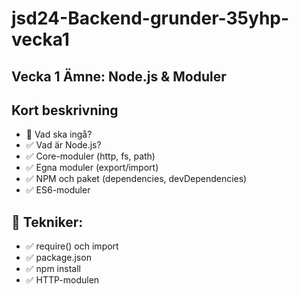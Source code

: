 # jsd24-Backend-grunder-35yhp-vecka1
## Vecka 1 Ämne: Node.js &amp; Moduler

## Kort beskrivning
* 📌 Vad ska ingå?
* ✅ Vad är Node.js?
* ✅ Core-moduler (http, fs, path)
* ✅ Egna moduler (export/import)
* ✅ NPM och paket (dependencies, devDependencies)
* ✅ ES6-moduler

## 📌 Tekniker:
* ✅ require() och import
* ✅ package.json
* ✅ npm install
* ✅ HTTP-modulen
